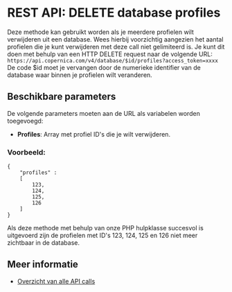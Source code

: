 # REST API: DELETE database profiles
Deze methode kan gebruikt worden als je meerdere profielen wilt verwijderen uit een database. Wees hierbij voorzichtig aangezien het aantal profielen die je kunt verwijderen met deze call niet gelimiteerd is.
Je kunt dit doen met behulp van een HTTP DELETE request naar de volgende URL:
`https://api.copernica.com/v4/database/$id/profiles?access_token=xxxx`
De code $id moet je vervangen door de numerieke identifier van de database waar binnen je profielen wilt veranderen. 
## Beschikbare parameters
De volgende parameters moeten aan de URL als variabelen worden toegevoegd:
* **Profiles**: Array met profiel ID's die je wilt verwijderen.

### Voorbeeld:
```
{
	"profiles" : 
	[
		123,
		124,
		125,
		126
	]
}
```
Als deze methode met behulp van onze PHP hulpklasse succesvol is uitgevoerd zijn de profielen met ID's 123, 124, 125 en 126 niet meer zichtbaar in de database.

## Meer informatie
* [Overzicht van alle API calls](./rest-api.md)
